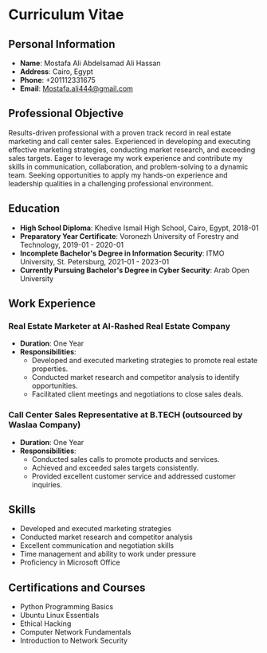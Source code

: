 # Curriculum Vitae

## Personal Information
- **Name**: Mostafa Ali Abdelsamad Ali Hassan
- **Address**: Cairo, Egypt
- **Phone**: +201112331675
- **Email**: Mostafa.ali444@gmail.com

## Professional Objective
Results-driven professional with a proven track record in real estate marketing and call center sales. Experienced in developing and executing effective marketing strategies, conducting market research, and exceeding sales targets. Eager to leverage my work experience and contribute my skills in communication, collaboration, and problem-solving to a dynamic team. Seeking opportunities to apply my hands-on experience and leadership qualities in a challenging professional environment.

## Education
- **High School Diploma**: Khedive Ismail High School, Cairo, Egypt, 2018-01
- **Preparatory Year Certificate**: Voronezh University of Forestry and Technology, 2019-01 - 2020-01
- **Incomplete Bachelor's Degree in Information Security**: ITMO University, St. Petersburg, 2021-01 - 2023-01
- **Currently Pursuing Bachelor's Degree in  Cyber Security**: Arab Open University

## Work Experience
### Real Estate Marketer at Al-Rashed Real Estate Company
- **Duration**: One Year
- **Responsibilities**:
  - Developed and executed marketing strategies to promote real estate properties.
  - Conducted market research and competitor analysis to identify opportunities.
  - Facilitated client meetings and negotiations to close sales deals.

### Call Center Sales Representative at B.TECH (outsourced by Waslaa Company)
- **Duration**: One Year
- **Responsibilities**:
  - Conducted sales calls to promote products and services.
  - Achieved and exceeded sales targets consistently.
  - Provided excellent customer service and addressed customer inquiries.

## Skills
- Developed and executed marketing strategies
- Conducted market research and competitor analysis
- Excellent communication and negotiation skills
- Time management and ability to work under pressure
- Proficiency in Microsoft Office

## Certifications and Courses
- Python Programming Basics
- Ubuntu Linux Essentials
- Ethical Hacking
- Computer Network Fundamentals
- Introduction to Network Security
